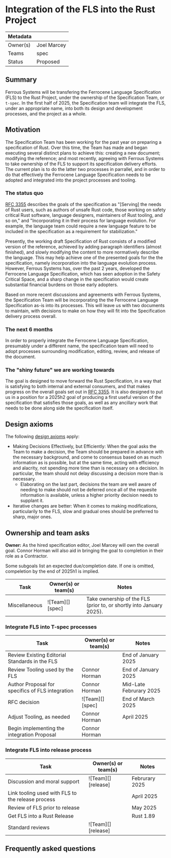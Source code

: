 # Integration of the FLS into the Rust Project

| Metadata |             |
|----------|-------------|
| Owner(s) | Joel Marcey |
| Teams    | spec        |
| Status   | Proposed    |

## Summary

Ferrous Systems will be transfering the Ferrocene Language Specification (FLS) to the Rust Project, under the ownership of the Specification Team, or `t-spec`. In the first half of 2025, the Specification team will integrate the FLS, under an appropriate name, into both its design and development processes, and the project as a whole.

## Motivation

The Specification Team has been working for the past year on preparing a specification of Rust. Over this time, the Team has made and began executing several distinct plans to achieve this: creating a new document; modifying the reference; and most recently, agreeing with Ferrous Systems to take ownership of the FLS to support its specification delivery efforts. The current plan is to do the latter two processes in parrallel, and in order to do that effectively the Ferrocene Language Specification needs to be adopted and integrated into the project processes and tooling.

### The status quo

[RFC 3355] describes the goals of the specification as  "\[Serving\] the needs of Rust users, such as authors of unsafe Rust code, those working on safety critical Rust software, language designers, maintainers of Rust tooling, and so on," and "Incorporating it in their process for language evolution. For example, the language team could require a new language feature to be included in the specification as a requirement for stabilization."

Presently, the working draft Specification of Rust consists of a modified version of the reference, achieved by adding paragraph identifiers (almost finished), and slowly modifying the content to more normatively describe the language. This may help achieve one of the presented goals for the the specification, namely incorporation into the language evolution process. 
However, Ferrous Systems has, over the past 2 years, developed the Ferrocene Language Specification, which has seen adoption in the Safety Critical Space, and a sharp change in the specification would create substantial financial burdens on those early adopters. 

Based on more recent discussions and agreements with Ferrous Systems, the Specification Team will be incorporating the the Ferrocene Language Specification as-is into its processes. This will leave us with two documents to maintain, with decisions to make on how they will fit into the Specification delivery process overall.

### The next 6 months

In order to properly integrate the Ferrocene Language Specification, presumably under a different name, the specification team will need to adopt processes surrounding modification, editing, review, and release of the document. 

### The "shiny future" we are working towards

The goal is designed to move forward the Rust Specification, in a way that is satisfying to both internal and external consumers, and that makes progress on the overall goals set out in [RFC 3355]. It is also designed to put us in a position for a 2025h2 goal of producing a first useful version of the specification that satisfies those goals, as well as any ancillary work that needs to be done along side the specification itself. 

[RFC 3355]: https://rust-lang.github.io/rfcs/3355-rust-spec.html

## Design axioms

The following [design axioms][da] apply:
* Making Decisions Effectively, but Efficiently: When the goal asks the Team to make a decision, the Team should be prepared in advance with the necessary background, and come to consensus based on as much information as is possible, but at the same time, acting with efficiency and alacrity, not spending more time than is necessary on a decision. In particular, the team should not delay discussing a decision more than is necessary.
    * Elaborating on the last part, decisions the team are well aware of needing to make should not be deferred once all of the requesite information is available, unless a higher priority decision needs to supplant it.
* Iterative changes are better: When it comes to making modifications, particularily to the FLS, slow and gradual ones should be preferred to sharp, major ones.

[da]: ../about/design_axioms.md

## Ownership and team asks

**Owner:** As the hired specification editor, Joel Marcey will own the overall goal. Connor Horman will also aid in bringing the goal to completion in their role as a Contractor. 

Some subgoals list an expected due/completion date. If one is omitted, compeletion by the end of 2025h1 is implied.

| Task          | Owner(s) or team(s) | Notes                                                               |
|---------------|---------------------|---------------------------------------------------------------------|
| Miscellaneous | ![Team][] [spec]    | Take ownership of the FLS (prior to, or shortly into January 2025). |

### Integrate FLS into T-spec processes

| Task                                             | Owner(s) or team(s) | Notes                   |
|--------------------------------------------------|---------------------|-------------------------|
| Review Existing Editorial Standards in the FLS   |                     | End of January 2025     |
| Review Tooling used by the FLS                   | Connor Horman       | End of January 2025     |
| Author Proposal for specifics of FLS integration | Connor Horman       | Mid-Late Februrary 2025 |
| RFC decision                                     | ![Team][] [spec]    | End of March 2025       |
| Adjust Tooling, as needed                        | Connor Horman       | April 2025              |
| Begin implementing the integration Proposal      | Connor Horman       |                         |

### Integrate FLS into release process

| Task                                              | Owner(s) or team(s) | Notes          |
|---------------------------------------------------|---------------------|----------------|
| Discussion and moral support                      | ![Team][] [release] | Februrary 2025 |
| Link tooling used with FLS to the release process |                     | April 2025     |
| Review of FLS prior to release                    |                     | May 2025       |
| Get FLS into a Rust Release                       |                     | Rust 1.89      |
| Standard reviews                                  | ![Team][] [release] |                |


## Frequently asked questions


